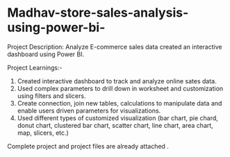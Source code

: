 # Madhav-store-sales-analysis-using-power-bi-

Project Description: Analyze E-commerce sales data created an interactive dashboard using Power BI.

Project Learnings:-

1. Created interactive dashboard to track and analyze online sates data.
2. Used complex parameters to drill down in worksheet and customization using filters and slicers.
3. Create connection, join new tables, calculations to manipulate data and enable users driven parameters for visualizations.
4. Used different types of customized visualization 
(bar chart, pie chard, donut chart, clustered bar chart, scatter chart, line chart, area chart, map, slicers, etc.)

Complete project and project files are already attached . 
